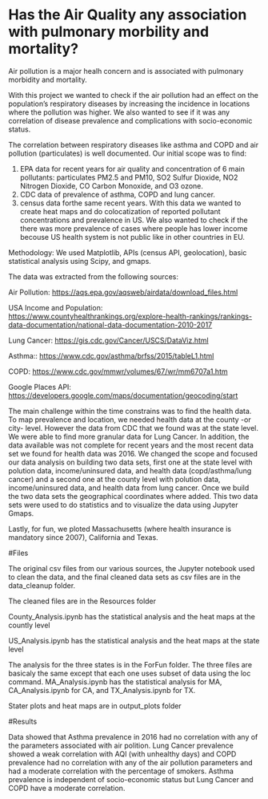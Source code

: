 # Has the Air Quality any association with pulmonary morbility and mortality?

Air pollution is a major healh concern and is associated with pulmonary morbidity and mortality. 

With this project we wanted to check if the air pollution had an effect on the population’s respiratory diseases by increasing the incidence in locations where the pollution was higher. We also wanted to see if it was any correlation of disease prevalence and complications with socio-economic status. 

The correlation between respiratory diseases like asthma and COPD and air pollution (particulates) is well documented. Our initial scope was to find:
1) EPA data for recent years for air quality and concentration of 6 main pollutants: particulates PM2.5 and PM10, SO2 Sulfur Dioxide, NO2 Nitrogen Dioxide, CO Carbon Monoxide, and O3 ozone. 
2) CDC data of prevalence of asthma, COPD and lung cancer.
3) census data forthe same recent years.
With this data we wanted to create heat maps and do colocatization of reported pollutant concentrations and prevalence in US. We also wanted to check if the there was more prevalence of cases where people has lower income becouse US health system is not public like in other countries in EU. 

Methodology: We used  Matplotlib, APIs (census API, geolocation), basic statistical analysis using Scipy, and gmaps. 

The data was extracted from the following sources: 

Air Pollution: https://aqs.epa.gov/aqsweb/airdata/download_files.html

USA Income and Population: https://www.countyhealthrankings.org/explore-health-rankings/rankings-data-documentation/national-data-documentation-2010-2017

Lung Cancer: https://gis.cdc.gov/Cancer/USCS/DataViz.html

Asthma:: https://www.cdc.gov/asthma/brfss/2015/tableL1.html

COPD: https://www.cdc.gov/mmwr/volumes/67/wr/mm6707a1.htm 

Google Places API: https://developers.google.com/maps/documentation/geocoding/start

The main challenge within the time constrains was to find the health data. To map prevalence and location, we needed health data at the county -or city- level. However the data from CDC that we found was at the state level. We were able to find more granular data for Lung Cancer.  In addition, the data available was not complete for recent years and the most recent data set we found for health data was 2016. 
We changed the scope and focused our data analysis on building two data sets, first one at the state level with polution data, income/uninsured data, and health data (copd/asthma/lung cancer) and a second one at the county level with polution data, income/uninsured data, and health data from lung cancer. 
Once we build the two data sets the geographical coordinates where added. This two data sets were  used to do statistics and to visualize the  data using Jupyter Gmaps.

Lastly, for fun, we ploted Massachusetts (where health insurance is mandatory since 2007), California and Texas.

#Files

The original csv files from our various sources, the Jupyter notebook used to clean the data, and the final cleaned data sets as csv files are in the data_cleanup folder.

The cleaned files are in the Resources folder

County_Analysis.ipynb has the statistical analysis and the heat maps at the countly level

US_Analysis.ipynb has the statistical analysis and the heat maps at the state level

The analysis for the three states is in the ForFun folder. The three files are basicaly the same except that each one uses subset of data using the loc command. MA_Analysis.ipynb has the statistical analysis for MA, CA_Analysis.ipynb for CA, and TX_Analysis.ipynb for TX.

Stater plots and heat maps are in output_plots folder

#Results

Data showed that Asthma prevalence in 2016 had no correlation with any of the parameters associated with air polition. Lung Cancer prevalence showed a weak correlation with AQI (with unhealthy days) and COPD prevalence had no correlation with any of the air pollution parameters and had a moderate correlation with the percentage of smokers. 
Asthma prevalence is independent of socio-economic status but Lung Cancer and COPD have a moderate correlation.


